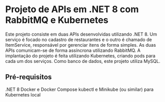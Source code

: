 # Projeto de APIs em .NET 8 com RabbitMQ e Kubernetes
Este projeto consiste em duas APIs desenvolvidas utilizando .NET 8. 
Um serviço é focado no cadastro de restaurantes e o outro é chamado de ItemService, responsável por gerenciar itens de forma simples.
As duas APIs comunicam-se de forma assíncrona utilizando RabbitMQ. A implantação do projeto é feita utilizando Kubernetes, criando pods para cada um dos serviços.
Como banco de dados, este projeto utiliza MySQL.

## Pré-requisitos
.NET 8
Docker e Docker Compose
kubectl e Minikube (ou similar) para Kubernetes local
